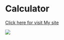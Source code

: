 # Calculator

<a href="https://sanketvyadav.github.io/calculator">Click here for visit My site</a>

<img src="https://i.imgur.com/AUSVUtS.png">

